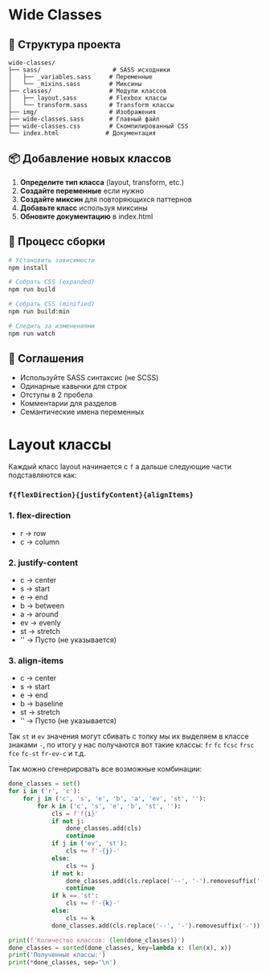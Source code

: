 # Wide Classes

## 📁 Структура проекта

```
wide-classes/
├── sass/                    # SASS исходники
│   ├── _variables.sass     # Переменные
│   └── _mixins.sass        # Миксины
├── classes/                # Модули классов
│   ├── layout.sass         # Flexbox классы
│   └── transform.sass      # Transform классы
├── img/                    # Изображения
├── wide-classes.sass       # Главный файл
├── wide-classes.css        # Скомпилированный CSS
└── index.html             # Документация
```

## 📦 Добавление новых классов

1. **Определите тип класса** (layout, transform, etc.)
2. **Создайте переменные** если нужно
3. **Создайте миксин** для повторяющихся паттернов
4. **Добавьте класс** используя миксины
5. **Обновите документацию** в index.html

## 🚀 Процесс сборки

```bash
# Установить зависимости
npm install

# Собрать CSS (expanded)
npm run build

# Собрать CSS (minified)
npm run build:min

# Следить за изменениями
npm run watch
```

## 📝 Соглашения

- Используйте SASS синтаксис (не SCSS)
- Одинарные кавычки для строк
- Отступы в 2 пробела
- Комментарии для разделов
- Семантические имена переменных

# Layout классы

Каждый класс layout начинается с `f` а дальше следующие части подставляются как:

### `f{flexDirection}{justifyContent}{alignItems}`

### 1. flex-direction

* r → row
* c → column

### 2. justify-content

* c → center
* s → start
* e → end
* b → between
* a → around
* ev → evenly
* st → stretch
* '' → Пусто (не указывается)

### 3. align-items

* c → center
* s → start
* e → end
* b → baseline
* st → stretch
* '' → Пусто (не указывается)

Так `st` и `ev` значения могут сбивать с толку мы их выделяем в классе знаками `-`, по итогу у нас получаются вот такие
классы:
`fr` `fc` `fcsc` `frsc` `fce` `fc-st` `fr-ev-c` и т.д.

Так можно сгенерировать все возможные комбинации:

```python
done_classes = set()
for i in ('r', 'c'):
    for j in ('c', 's', 'e', 'b', 'a', 'ev', 'st', ''):
        for k in ('c', 's', 'e', 'b', 'st', ''):
            cls = f'f{i}'
            if not j:
                done_classes.add(cls)
                continue
            if j in ('ev', 'st'):
                cls += f'-{j}-'
            else:
                cls += j
            if not k:
                done_classes.add(cls.replace('--', '-').removesuffix('-'))
                continue
            if k == 'st':
                cls += f'-{k}-'
            else:
                cls += k
            done_classes.add(cls.replace('--', '-').removesuffix('-'))

print(f'Количество классов: {len(done_classes)}')
done_classes = sorted(done_classes, key=lambda x: (len(x), x))
print('Полученные классы:')
print(*done_classes, sep='\n')
```